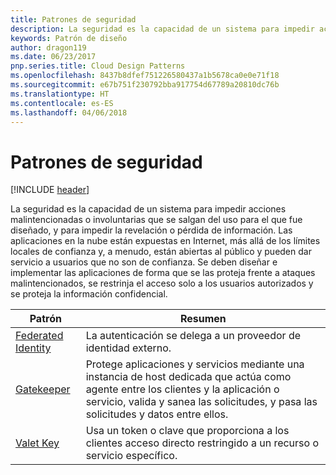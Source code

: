 ```yaml
---
title: Patrones de seguridad
description: La seguridad es la capacidad de un sistema para impedir acciones malintencionadas o involuntarias que se salgan del uso para el que fue diseñado, y para impedir la revelación o pérdida de información. Las aplicaciones en la nube están expuestas en Internet, más allá de los límites locales de confianza y, a menudo, están abiertas al público y pueden dar servicio a usuarios que no son de confianza. Se deben diseñar e implementar las aplicaciones de forma que se las proteja frente a ataques malintencionados, se restrinja el acceso solo a los usuarios autorizados y se proteja la información confidencial.
keywords: Patrón de diseño
author: dragon119
ms.date: 06/23/2017
pnp.series.title: Cloud Design Patterns
ms.openlocfilehash: 8437b8dfef751226580437a1b5678ca0e0e71f18
ms.sourcegitcommit: e67b751f230792bba917754d67789a20810dc76b
ms.translationtype: HT
ms.contentlocale: es-ES
ms.lasthandoff: 04/06/2018
---
```

# <a name="security-patterns"></a>Patrones de seguridad

[!INCLUDE [header](../../_includes/header.md)]

La seguridad es la capacidad de un sistema para impedir acciones malintencionadas o involuntarias que se salgan del uso para el que fue diseñado, y para impedir la revelación o pérdida de información. Las aplicaciones en la nube están expuestas en Internet, más allá de los límites locales de confianza y, a menudo, están abiertas al público y pueden dar servicio a usuarios que no son de confianza. Se deben diseñar e implementar las aplicaciones de forma que se las proteja frente a ataques malintencionados, se restrinja el acceso solo a los usuarios autorizados y se proteja la información confidencial.


|                    Patrón                     |                                                                                                         Resumen                                                                                                         |
|------------------------------------------------|-------------------------------------------------------------------------------------------------------------------------------------------------------------------------------------------------------------------------|
| [Federated Identity](../federated-identity.md) |                                                                                La autenticación se delega a un proveedor de identidad externo.                                                                                |
|         [Gatekeeper](../gatekeeper.md)         | Protege aplicaciones y servicios mediante una instancia de host dedicada que actúa como agente entre los clientes y la aplicación o servicio, valida y sanea las solicitudes, y pasa las solicitudes y datos entre ellos. |
|          [Valet Key](../valet-key.md)          |                                                        Usa un token o clave que proporciona a los clientes acceso directo restringido a un recurso o servicio específico.                                                        |


